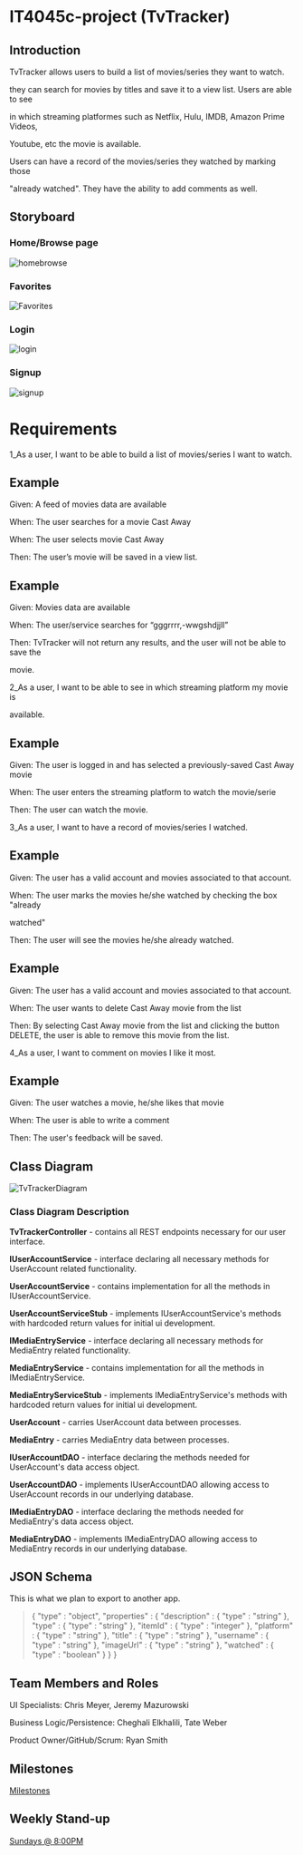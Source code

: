 # IT4045c-project (TvTracker)  
## Introduction  

TvTracker allows users to build a list of movies/series they want to watch.

they can search for movies by titles and save it to a view list. Users are able to see 

in which streaming platformes such as Netflix, Hulu, IMDB, Amazon Prime Videos, 

Youtube, etc the movie is available.

Users can have a record of the movies/series they watched by marking those  

"already watched". They have the ability to add comments as well.

## Storyboard
### Home/Browse page
![homebrowse](https://user-images.githubusercontent.com/59851587/107153567-36023280-693c-11eb-8ffe-2ddce05dfc25.PNG)
### Favorites
![Favorites](https://user-images.githubusercontent.com/59851587/107153591-58944b80-693c-11eb-8148-779743f70550.jpg)
### Login
![login](https://user-images.githubusercontent.com/59851587/107153614-79f53780-693c-11eb-977a-89bf3adbb9fc.PNG)
### Signup
![signup](https://user-images.githubusercontent.com/59851587/107153628-972a0600-693c-11eb-80cb-893c4b5f92b9.PNG)

# Requirements  

  1_As a user, I want to be able to build a list of movies/series I want to watch.

## Example

Given: A feed of movies data are available

When: The user searches for a movie Cast Away

When: The user selects movie Cast Away

Then: The user’s movie will be saved in a view list.

## Example

Given: Movies data are available

When: The user/service searches for “gggrrrr,-wwgshdjjll”

Then: TvTracker will not return any results, and the user will not be able to save the 

movie.

  2_As a user, I want to be able to see in which streaming platform my movie is 

available.

## Example

Given: The user is logged in and has selected a previously-saved Cast Away movie

When: The user enters the streaming platform to watch the movie/serie

Then: The user can watch the movie. 

  3_As a user, I want to have a record of movies/series I watched.

## Example

Given: The user has a valid account and movies associated to that account.

When: The user marks the movies he/she watched by checking the box "already 

watched"

Then: The user will see the movies he/she already watched.

## Example

Given: The user has a valid account and movies associated to that account.

When: The user wants to delete Cast Away movie from the list

Then: By selecting Cast Away movie from the list and clicking the button DELETE, the user is able to remove this movie from the list.

4_As a user, I want to comment on movies I like it most.  

## Example

Given: The user watches a movie, he/she likes that movie 

When: The user is able to write a comment

Then: The user's feedback will be saved.

## Class Diagram

![TvTrackerDiagram](https://github.com/smitty891/it4045c-project/blob/master/TvTrackerUML.png?raw=true)

### Class Diagram Description
**TvTrackerController** - contains all REST endpoints necessary for our user interface.

**IUserAccountService** - interface declaring all necessary methods for UserAccount related functionality.

**UserAccountService** - contains implementation for all the methods in IUserAccountService.

**UserAccountServiceStub** - implements IUserAccountService's methods with hardcoded return values for initial ui development.

**IMediaEntryService** - interface declaring all necessary methods for MediaEntry related functionality.

**MediaEntryService** - contains implementation for all the methods in IMediaEntryService.

**MediaEntryServiceStub** - implements IMediaEntryService's methods with hardcoded return values for initial ui development.

**UserAccount** - carries UserAccount data between processes.

**MediaEntry** -  carries MediaEntry data between processes.

**IUserAccountDAO** - interface declaring the methods needed for UserAccount's data access object.

**UserAccountDAO** - implements IUserAccountDAO allowing access to UserAccount records in our underlying database.

**IMediaEntryDAO** - interface declaring the methods needed for MediaEntry's data access object.

**MediaEntryDAO** - implements IMediaEntryDAO allowing access to MediaEntry records in our underlying database.


## JSON Schema

This is what we plan to export to another app.

>{
>  "type" : "object",
>  "properties" : {
>    "description" : {
>      "type" : "string"
>    },
>    "type" : {
>      "type" : "string"
>    },
>    "itemId" : {
>      "type" : "integer"
>    },
>    "platform" : {
>      "type" : "string"
>    },
>    "title" : {
>      "type" : "string"
>    },
>    "username" : {
>      "type" : "string"
>    },
>    "imageUrl" : {
>      "type" : "string"
>    },
>    "watched" : {
>      "type" : "boolean"
>    }
>  }
>}

## Team Members and Roles

UI Specialists:
Chris Meyer,
Jeremy Mazurowski

Business Logic/Persistence:
Cheghali Elkhalili,
Tate Weber

Product Owner/GitHub/Scrum:
Ryan Smith

## Milestones

[Milestones](https://github.com/users/smitty891/projects/1)

## Weekly Stand-up

[Sundays @ 8:00PM](https://teams.microsoft.com/l/meetup-join/19%3ameeting_OGY0MjQ3NjYtNTY3Ni00ZmQzLWJmNmEtNDRhMmRiZGYxOGEy%40thread.v2/0?context=%7b%22Tid%22%3a%22f5222e6c-5fc6-48eb-8f03-73db18203b63%22%2c%22Oid%22%3a%22cde19e27-29a9-4f05-b2cb-65028bb3508e%22%7d)
